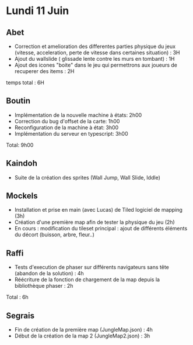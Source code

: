 # Lundi 11 Juin

Abet
----
- Correction et amelioration des differentes parties physique du jeux (vitesse, acceleration, perte de vitesse dans certaines situation) : 3H
- Ajout du wallslide ( glissade lente contre les murs en tombant) : 1H
- Ajout des icones "boite" dans le jeu qui permettrons aux joueurs de recuperer des items : 2H

temps total : 6H

Boutin
------
- Implémentation de la nouvelle machine à états: 2h00
- Correction du bug d'offset de la carte: 1h00
- Reconfiguration de la machine à état: 3h00
- Implémentation du serveur en typescript: 3h00

Total: 9h00

Kaindoh
-------
- Suite de la création des sprites (Wall Jump, Wall Slide, Iddle)

Mockels
-------
- Installation et prise en main (avec Lucas) de Tiled logiciel de mapping (3h)
- Création d'une première map afin de tester la physique du jeu (2h)
- En cours : modification du tileset principal : ajout de différents éléments du décort (buisson, arbre, fleur..)


Raffi
-----
- Tests d'execution de phaser sur différents navigateurs sans tête (abandon de la solution) : 4h
- Réécriture de la fonction de chargement de la map depuis la bibliothèque phaser : 2h

Total : 6h

Segrais
-------
- Fin de création de la première map (JungleMap.json) : 4h
- Début de la création de la map 2 (JungleMap2.json) : 3h